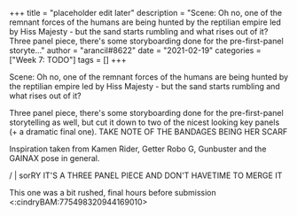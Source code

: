 +++
title = "placeholder edit later"
description = "Scene: Oh no, one of the remnant forces of the humans are being hunted by the reptilian empire led by Hiss Majesty - but the sand starts rumbling and what rises out of it?  Three panel piece, there's some storyboarding done for the pre-first-panel storyte..."
author = "arancil#8622"
date = "2021-02-19"
categories = ["Week 7: TODO"]
tags = []
+++

Scene: Oh no, one of the remnant forces of the humans are being hunted by the reptilian empire led by Hiss Majesty - but the sand starts rumbling and what rises out of it?

Three panel piece, there's some storyboarding done for the pre-first-panel storytelling as well, but cut it down to two of the nicest looking key panels (+ a dramatic final one). TAKE NOTE OF THE BANDAGES BEING HER SCARF

Inspiration taken from Kamen Rider, Getter Robo G, Gunbuster and the GAINAX pose in general.

/ | 
sorRY IT'S A THREE PANEL PIECE AND DON'T HAVETIME TO MERGE IT

This one was a bit rushed, final hours before submission <:cindryBAM:775498320944169010>

